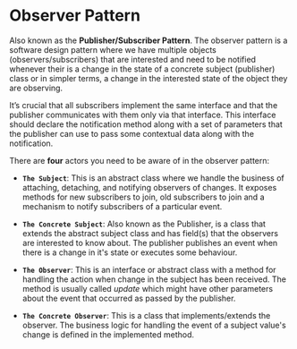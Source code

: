 # Observer Pattern

Also known as the **Publisher/Subscriber Pattern**. The observer pattern is a software design pattern where we have multiple objects (observers/subscribers) that are interested and need to be notified whenever their is a change in the state of a concrete subject (publisher) class or in simpler terms, a change in the interested state of the object they are observing.

It’s crucial that all subscribers implement the same interface and that the publisher communicates with them only via that interface. This interface should declare the notification method along with a set of parameters that the publisher can use to pass some contextual data along with the notification.

There are **four** actors you need to be aware of in the observer pattern:

- **`The Subject`**: This is an abstract class where we handle the business of attaching, detaching, and notifying observers of changes. It exposes methods for new subscribers to join, old subscribers to join and a mechanism to notify subscribers of a particular event.

- **`The Concrete Subject`**: Also known as the Publisher, is a class that extends the abstract subject class and has field(s) that the observers are interested to know about. The publisher publishes an event when there is a change in it's state or executes some behaviour.

- **`The Observer`**: This is an interface or abstract class with a method for handling the action when change in the subject has been received. The method is usually called _update_ which might have other parameters about the event that occurred as passed by the publisher.

- **`The Concrete Observer`**: This is a class that implements/extends the observer. The business logic for handling the event of a subject value's change is defined in the implemented method.
